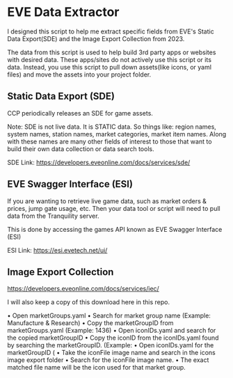 # EVE Data Extractor
I designed this script to help me extract specific fields from EVE's Static Data Export(SDE) and the Image Export Collection from 2023.

The data from this script is used to help build 3rd party apps or websites with desired data. These apps/sites do not actively use this script or its data. Instead, you use this script to pull down assets(like icons, or yaml files) and move the assets into your project folder.

## Static Data Export (SDE)
CCP periodically releases an SDE for game assets.

Note: SDE is not live data. It is STATIC data. So things like: region names, system names, station names, market categories, market item names. Along with these names are many other fields of interest to those that want to build their own data collection or data search tools.

SDE Link: https://developers.eveonline.com/docs/services/sde/ 

## EVE Swagger Interface (ESI)
If you are wanting to retrieve live game data, such as market orders & prices, jump gate usage, etc. Then your data tool or script will need to pull data from the Tranquility server.

This is done by accessing the games API known as EVE Swagger Interface (ESI)

ESI Link: https://esi.evetech.net/ui/

## Image Export Collection
https://developers.eveonline.com/docs/services/iec/

I will also keep a copy of this download here in this repo.


•	Open marketGroups.yaml
•	Search for market group name (Example: Manufacture & Research)
•	Copy the marketGroupID from marketGroups.yaml (Example: 1436)
•	Open iconIDs.yaml and search for the copied marketGroupID
•	Copy the iconID from the iconIDs.yaml found by searching the marketGroupID. (Example: 
•	Open iconIDs.yaml for the marketGroupID (
•	Take the iconFile image name and search in the icons image export folder
•	Search for the iconFile image name.
•	The exact matched file name will be the icon used for that market group.

